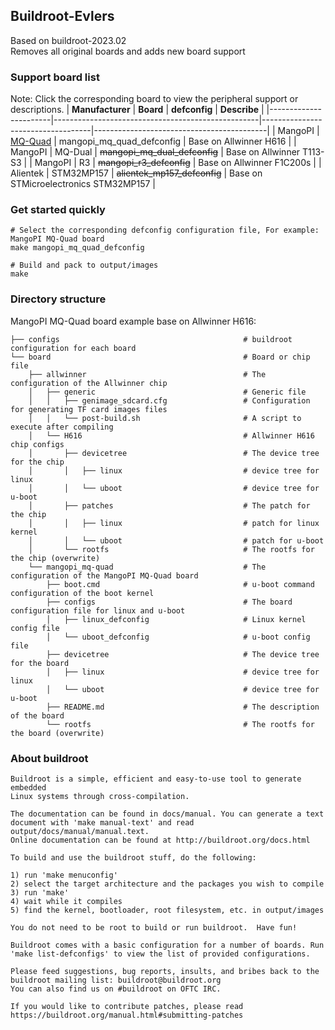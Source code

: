 ## Buildroot-Evlers
Based on buildroot-2023.02<br>
Removes all original boards and adds new board support
<br>

### Support board list
Note: Click the corresponding board to view the peripheral support or descriptions.
|   **Manufacturer**    |                   **Board**                       |           **defconfig**           |             **Describe**                  |
|-----------------------|---------------------------------------------------|-----------------------------------|-------------------------------------------|
|   MangoPI             |   [MQ-Quad](./board/mangopi_mq-quad/README.md)    |   mangopi_mq_quad_defconfig       |   Base on Allwinner H616                  |
|   MangoPI             |   MQ-Dual                                         |   ~~mangopi_mq_dual_defconfig~~   |   Base on Allwinner T113-S3               |
|   MangoPI             |   R3                                              |   ~~mangopi_r3_defconfig~~        |   Base on Allwinner F1C200s               |
|   Alientek            |   STM32MP157                                      |   ~~alientek_mp157_defconfig~~    |   Base on STMicroelectronics STM32MP157   |


### Get started quickly
```
# Select the corresponding defconfig configuration file, For example: MangoPI MQ-Quad board
make mangopi_mq_quad_defconfig

# Build and pack to output/images
make 
```

### Directory structure
MangoPI MQ-Quad board example base on Allwinner H616:
```
├── configs                                         # buildroot configuration for each board
└── board                                           # Board or chip file
    ├── allwinner                                   # The configuration of the Allwinner chip
    │   ├── generic                                 # Generic file
    │   │   ├── genimage_sdcard.cfg                 # Configuration for generating TF card images files
    │   │   └── post-build.sh                       # A script to execute after compiling
    │   └── H616                                    # Allwinner H616 chip configs
    │       ├── devicetree                          # The device tree for the chip
    │       │   ├── linux                           # device tree for linux
    │       │   └── uboot                           # device tree for u-boot
    │       ├── patches                             # The patch for the chip
    │       │   ├── linux                           # patch for linux kernel
    │       │   └── uboot                           # patch for u-boot
    │       └── rootfs                              # The rootfs for the chip (overwrite)
    └── mangopi_mq-quad                             # The configuration of the MangoPI MQ-Quad board
        ├── boot.cmd                                # u-boot command configuration of the boot kernel
        ├── configs                                 # The board configuration file for linux and u-boot
        │   ├── linux_defconfig                     # Linux kernel config file
        │   └── uboot_defconfig                     # u-boot config file
        ├── devicetree                              # The device tree for the board
        │   ├── linux                               # device tree for linux
        │   └── uboot                               # device tree for u-boot
        ├── README.md                               # The description of the board
        └── rootfs                                  # The rootfs for the board (overwrite)
```

### About buildroot
```
Buildroot is a simple, efficient and easy-to-use tool to generate embedded
Linux systems through cross-compilation.

The documentation can be found in docs/manual. You can generate a text
document with 'make manual-text' and read output/docs/manual/manual.text.
Online documentation can be found at http://buildroot.org/docs.html

To build and use the buildroot stuff, do the following:

1) run 'make menuconfig'
2) select the target architecture and the packages you wish to compile
3) run 'make'
4) wait while it compiles
5) find the kernel, bootloader, root filesystem, etc. in output/images

You do not need to be root to build or run buildroot.  Have fun!

Buildroot comes with a basic configuration for a number of boards. Run
'make list-defconfigs' to view the list of provided configurations.

Please feed suggestions, bug reports, insults, and bribes back to the
buildroot mailing list: buildroot@buildroot.org
You can also find us on #buildroot on OFTC IRC.

If you would like to contribute patches, please read
https://buildroot.org/manual.html#submitting-patches

```
